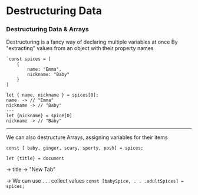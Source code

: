 # Destructuring Data

### Destructuring Data & Arrays
Destructuring is a fancy way of declaring multiple variables at once 
By "extracting" values from an object with their property names

    `const spices = [ 
    	{ 
    		name: "Emma",
    		nickname: "Baby"
    	}
    ]
    
    let { name, nickname } = spices[0];
    name  -> // "Emma" 
    nickname -> // "Baby"
    ---
    let {nickname} = spice[0]
    nickname -> // "Baby"
    

---    	
We can also destructure Arrays, assigning variables for their items

`const [ baby, ginger, scary, sporty, posh] = spices; `

`let {title} = document`

-> title
-> "New Tab"

-> We can use . . . collect values 
`const [babySpice, . . .adultSpices] = spices; `
